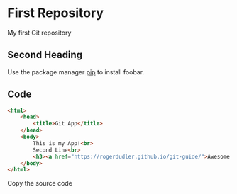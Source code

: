 # First Repository

My first Git repository

## Second Heading

Use the package manager [pip](https://pip.pypa.io/en/stable/) to install foobar.

## Code

```html
<html>
    <head>
        <title>Git App</title>
    </head>
    <body>
        This is my App!<br>
        Second Line<br>
	    <h3><a href="https://rogerdudler.github.io/git-guide/">Awesome Stuff here!!</a></h3>
    </body>
</html>

```

Copy the source code
